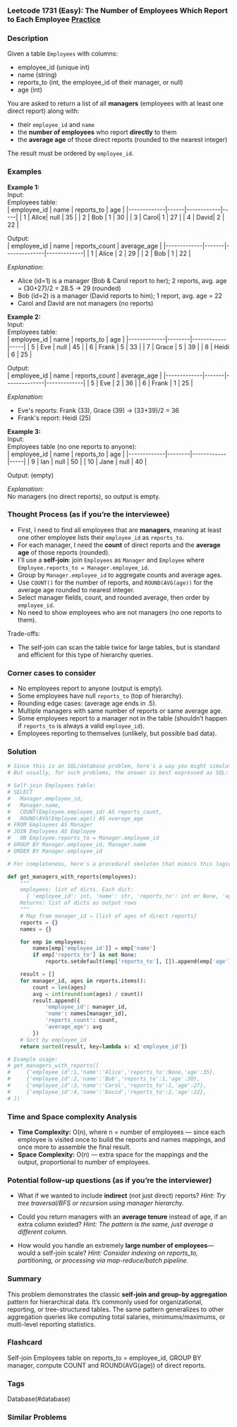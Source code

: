 ### Leetcode 1731 (Easy): The Number of Employees Which Report to Each Employee [Practice](https://leetcode.com/problems/the-number-of-employees-which-report-to-each-employee)

### Description  
Given a table `Employees` with columns:

- employee_id (unique int)
- name (string)
- reports_to (int, the employee_id of their manager, or null)
- age (int)

You are asked to return a list of all **managers** (employees with at least one direct report) along with:
- their `employee_id` and `name`
- the **number of employees** who report **directly** to them
- the **average age** of those direct reports (rounded to the nearest integer)

The result must be ordered by `employee_id`.

### Examples  

**Example 1:**  
Input:  
Employees table:  
| employee_id | name | reports_to | age |
|-------------|------|------------|-----|
| 1           | Alice| null       | 35  |
| 2           | Bob  | 1          | 30  |
| 3           | Carol| 1          | 27  |
| 4           | David| 2          | 22  |

Output:  
| employee_id | name  | reports_count | average_age |
|-------------|-------|--------------|-------------|
| 1           | Alice | 2            | 29          |
| 2           | Bob   | 1            | 22          |

*Explanation:*
- Alice (id=1) is a manager (Bob & Carol report to her); 2 reports, avg. age = (30+27)/2 = 28.5 → 29 (rounded)
- Bob (id=2) is a manager (David reports to him); 1 report, avg. age = 22
- Carol and David are not managers (no reports)

**Example 2:**  
Input:  
Employees table:  
| employee_id | name   | reports_to | age |
|-------------|--------|------------|-----|
| 5           | Eve    | null       | 45  |
| 6           | Frank  | 5          | 33  |
| 7           | Grace  | 5          | 39  |
| 8           | Heidi  | 6          | 25  |

Output:  
| employee_id | name  | reports_count | average_age |
|-------------|-------|--------------|-------------|
| 5           | Eve   | 2            | 36          |
| 6           | Frank | 1            | 25          |

*Explanation:*
- Eve's reports: Frank (33), Grace (39) → (33+39)/2 = 36
- Frank's report: Heidi (25)

**Example 3:**  
Input:  
Employees table (no one reports to anyone):  
| employee_id | name   | reports_to | age |
|-------------|--------|------------|-----|
| 9           | Ian    | null       | 50  |
| 10          | Jane   | null       | 40  |

Output: (empty)

*Explanation:*  
No managers (no direct reports), so output is empty.

### Thought Process (as if you’re the interviewee)  

- First, I need to find all employees that are **managers**, meaning at least one other employee lists their `employee_id` as `reports_to`.
- For each manager, I need the **count** of direct reports and the **average age** of those reports (rounded).
- I'll use a **self-join**: join `Employees` as `Manager` and `Employee` where `Employee.reports_to = Manager.employee_id`.
- Group by `Manager.employee_id` to aggregate counts and average ages.
- Use `COUNT()` for the number of reports, and `ROUND(AVG(age))` for the average age rounded to nearest integer.
- Select manager fields, count, and rounded average, then order by `employee_id`.
- No need to show employees who are not managers (no one reports to them).

Trade-offs:
- The self-join can scan the table twice for large tables, but is standard and efficient for this type of hierarchy queries.

### Corner cases to consider  
- No employees report to anyone (output is empty).
- Some employees have null `reports_to` (top of hierarchy).
- Rounding edge cases: (average age ends in .5).
- Multiple managers with same number of reports or same average age.
- Some employees report to a manager not in the table (shouldn’t happen if `reports_to` is always a valid `employee_id`).
- Employees reporting to themselves (unlikely, but possible bad data).

### Solution

```python
# Since this is an SQL/database problem, here's a way you might simulate/test in Python for interviews.
# But usually, for such problems, the answer is best expressed as SQL:

# Self-join Employees table:
# SELECT
#   Manager.employee_id,
#   Manager.name,
#   COUNT(Employee.employee_id) AS reports_count,
#   ROUND(AVG(Employee.age)) AS average_age
# FROM Employees AS Manager
# JOIN Employees AS Employee
#   ON Employee.reports_to = Manager.employee_id
# GROUP BY Manager.employee_id, Manager.name
# ORDER BY Manager.employee_id

# For completeness, here's a procedural skeleton that mimics this logic:

def get_managers_with_reports(employees):
    """
    employees: list of dicts. Each dict:
      { 'employee_id': int, 'name': str, 'reports_to': int or None, 'age': int }
    Returns: list of dicts as output rows
    """
    # Map from manager_id ⇒ [list of ages of direct reports]
    reports = {}
    names = {}

    for emp in employees:
        names[emp['employee_id']] = emp['name']
        if emp['reports_to'] is not None:
            reports.setdefault(emp['reports_to'], []).append(emp['age'])

    result = []
    for manager_id, ages in reports.items():
        count = len(ages)
        avg = int(round(sum(ages) / count))
        result.append({
            'employee_id': manager_id,
            'name': names[manager_id],
            'reports_count': count,
            'average_age': avg
        })
    # Sort by employee_id
    return sorted(result, key=lambda x: x['employee_id'])

# Example usage:
# get_managers_with_reports([
#     {'employee_id':1,'name':'Alice','reports_to':None,'age':35},
#     {'employee_id':2,'name':'Bob','reports_to':1,'age':30},
#     {'employee_id':3,'name':'Carol','reports_to':1,'age':27},
#     {'employee_id':4,'name':'David','reports_to':2,'age':22},
# ])
```

### Time and Space complexity Analysis  

- **Time Complexity:** O(n), where n = number of employees — since each employee is visited once to build the reports and names mappings, and once more to assemble the final result.
- **Space Complexity:** O(n) — extra space for the mappings and the output, proportional to number of employees.

### Potential follow-up questions (as if you’re the interviewer)  

- What if we wanted to include **indirect** (not just direct) reports?
  *Hint: Try tree traversal/BFS or recursion using manager hierarchy.*

- Could you return managers with an **average tenure** instead of age, if an extra column existed?
  *Hint: The pattern is the same, just average a different column.*

- How would you handle an extremely **large number of employees**—would a self-join scale?
  *Hint: Consider indexing on reports_to, partitioning, or processing via map-reduce/batch pipeline.*

### Summary
This problem demonstrates the classic **self-join and group-by aggregation** pattern for hierarchical data. It’s commonly used for organizational, reporting, or tree-structured tables. The same pattern generalizes to other aggregation queries like computing total salaries, minimums/maximums, or multi-level reporting statistics.


### Flashcard
Self-join Employees table on reports_to = employee_id, GROUP BY manager, compute COUNT and ROUND(AVG(age)) of direct reports.

### Tags
Database(#database)

### Similar Problems
